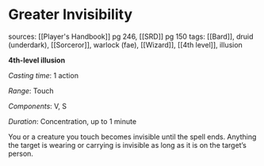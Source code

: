 # Greater Invisibility
sources: [[Player's Handbook]] pg 246, [[SRD]] pg 150
tags: [[Bard]], druid (underdark), [[Sorceror]], warlock (fae), [[Wizard]], [[4th level]], illusion

**4th-level illusion**

*Casting time*: 1 action

*Range*: Touch

*Components*: V, S

*Duration*: Concentration, up to 1 minute

You or a creature you touch becomes invisible until the spell ends. Anything the target is wearing or carrying is invisible as long as it is on the target’s person.

